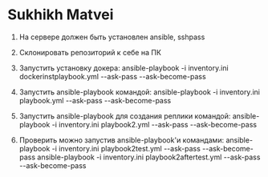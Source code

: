 # Sukhikh Matvei

1. На сервере должен быть установлен ansible, sshpass

2. Склонировать репозиторий к себе на ПК

3. Запустить установку докера:
ansible-playbook -i inventory.ini dockerinstplaybook.yml --ask-pass --ask-become-pass

4. Запустить ansible-playbook командой:
ansible-playbook -i inventory.ini playbook.yml --ask-pass --ask-become-pass

5. Запустить ansible-playbook для создания реплики командой:
ansible-playbook -i inventory.ini playbook2.yml --ask-pass --ask-become-pass

6. Проверить можно запустив ansible-playbook'и командами:
ansible-playbook -i inventory.ini playbook2test.yml --ask-pass --ask-become-pass
ansible-playbook -i inventory.ini playbook2aftertest.yml --ask-pass --ask-become-pass
